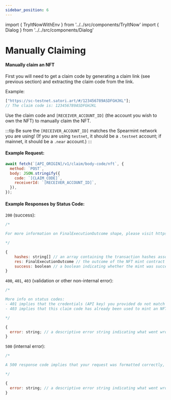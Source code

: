 ```yaml
---
sidebar_position: 6
---
```


import { TryItNowWithEnv } from '../../src/components/TryItNow'
import { Dialog } from '../../src/components/Dialog'

# Manually Claiming

<!-- Manually claim a linkdrop:

#### Example:

```js
await fetch(`[API_ORIGIN]/v1/claim/body-code/linkdrop`, {
	method: `POST`,
	body: JSON.stringify({
		code: `[CLAIM_CODE]`,
		redirectUrl: encodeURIComponent(`[ACCOUNT_CREATION_REDIRECT_URL]`)
	})
})
```
<TryItNowWithEnv /> -->

#### Manually claim an NFT

First you will need to get a claim code by generating a claim link (see previous section) and extracting the claim code from the link.

Example:

```js
["https://sc-testnet.satori.art/#/123456789ASDFGHJKL"];
// The claim code is: 123456789ASDFGHJKL
```

Use the claim code and `[RECEIVER_ACCOUNT_ID]` (the account you wish to own the NFT) to manually claim the NFT.

:::tip
Be sure the `[RECEIVER_ACCOUNT_ID]` matches the Spearmint network you are using! (If you are using `testnet`, it should be a `.testnet` account; if mainnet, it should be a `.near` account.)
:::

#### Example Request:

```js
await fetch(`[API_ORIGIN]/v1/claim/body-code/nft`, {
  method: `POST`,
  body: JSON.stringify({
    code: `[CLAIM_CODE]`,
    receiverId: `[RECEIVER_ACCOUNT_ID]`,
  }),
});
```

<TryItNowWithEnv />

#### Example Responses by Status Code:

`200` (success):

```js
/*

For more information on FinalExecutionOutcome shape, please visit https://near.github.io/near-api-js/interfaces/providers_provider.finalexecutionoutcome.html

*/

{
	hashes: string[] // an array containing the transaction hashes associated with the NFT mint contract call
	res: FinalExecutionOutcome // the outcome of the NFT mint contract call
	success: boolean // a boolean indicating whether the mint was successful or not
}

```

`400`, `401`, `403` (validation or other non-internal error):

```js
/*

More info on status codes:
- 401 implies that the credentials (API key) you provided do not match our records for your account
- 403 implies that this claim code has already been used to mint an NFT and cannot be reused. Please generate a new claimlink to obtain a new claim code.

*/

{
  error: string; // a descriptive error string indicating what went wrong and how to resolve the error
}
```

`500` (internal error):

```js
/*

A 500 response code implies that your request was formatted correctly, but there was an internal error completing your request.

*/

{
  error: string; // a descriptive error string indicating what went wrong
}
```

<Dialog />
